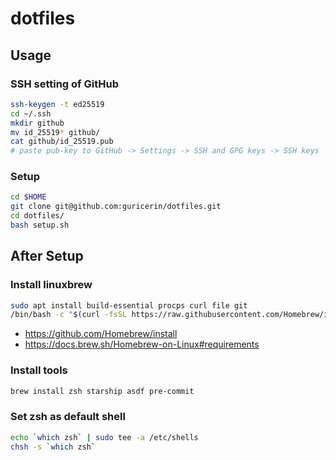 # dotfiles

## Usage

### SSH setting of GitHub

```sh
ssh-keygen -t ed25519
cd ~/.ssh
mkdir github
mv id_25519* github/
cat github/id_25519.pub
# paste pub-key to GitHub -> Settings -> SSH and GPG keys -> SSH keys
```

### Setup

```sh
cd $HOME
git clone git@github.com:guricerin/dotfiles.git
cd dotfiles/
bash setup.sh
```

## After Setup

### Install linuxbrew

```sh
sudo apt install build-essential procps curl file git
/bin/bash -c "$(curl -fsSL https://raw.githubusercontent.com/Homebrew/install/HEAD/install.sh)"
```

- https://github.com/Homebrew/install
- https://docs.brew.sh/Homebrew-on-Linux#requirements

### Install tools

```sh
brew install zsh starship asdf pre-commit
```

### Set zsh as default shell

```sh
echo `which zsh` | sudo tee -a /etc/shells
chsh -s `which zsh`
```
